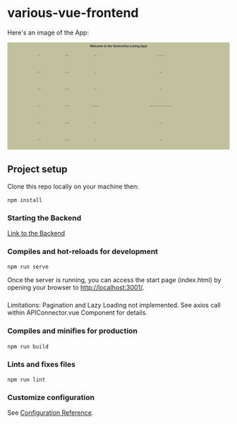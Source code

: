 # various-vue-frontend

Here's an image of the App:

![Pic](https://raw.githubusercontent.com/mcodemax/VariousVueFrontend/master/apppic.PNG)

## Project setup
Clone this repo locally on your machine then:

```
npm install
```
### Starting the Backend
[Link to the Backend](https://github.com/mcodemax/VariousVueBackend)

### Compiles and hot-reloads for development
```
npm run serve
```
Once the server is running, you can access the start page (index.html) by opening your browser to [http://localhost:3001/](http://localhost:3001).

###
Limitations: Pagination and Lazy Loading not implemented.
See axios call within APIConnector.vue Component for details.

### Compiles and minifies for production
```
npm run build
```

### Lints and fixes files
```
npm run lint
```

### Customize configuration
See [Configuration Reference](https://cli.vuejs.org/config/).
